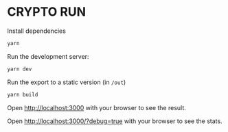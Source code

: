 # CRYPTO RUN

Install dependencies

```bash
yarn
```

Run the development server:

```bash
yarn dev
```

Run the export to a static version (in `/out`)
```bash
yarn build
```

Open [http://localhost:3000](http://localhost:3000) with your browser to see the result.

Open [http://localhost:3000/?debug=true](http://localhost:3000/?debug=true) with your browser to see the stats.
